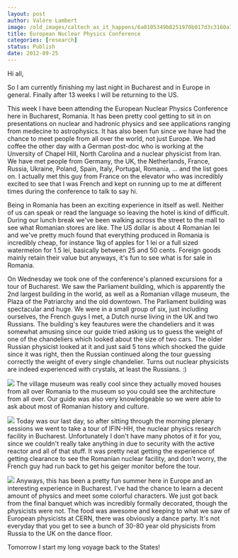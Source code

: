 ```yaml
---
layout: post
author: Valère Lambert
image: /old_images/caltech_as_it_happens/6a0105349b8251970b017d3c3160a7970c.jpg
title: European Nuclear Physics Conference 
categories: [research]
status: Publish
date: 2012-09-25
---
```



Hi all,

So I am currently finishing my last night in Bucharest and in Europe in general. Finally after 13 weeks I will be returning to the US.

This week I have been attending the European Nuclear Physics Conference here in Bucharest, Romania. It has been pretty cool getting to sit in on presentations on nuclear and hadronic physics and see applications ranging from medecine to astrophysics. It has also been fun since we have had the chance to meet people from all over the world, not just Europe. We had coffee the other day with a German post-doc who is working at the Unversity of Chapel Hill, North Carolina and a nuclear physicist from Iran. We have met people from Germany, the UK, the Netherlands, France, Russia, Ukraine, Poland, Spain, Italy, Portugal, Romania, ... and the list goes on. I actually met this guy from France on the elevator who was incredibly excited to see that I was French and kept on running up to me at different times during the conference to talk to say hi.

Being in Romania has been an exciting experience in itself as well. Neither of us can speak or read the language so leaving the hotel is kind of difficult. During our lunch break we've been walking across the street to the mall to see what Romanian stores are like. The US dollar is about 4 Romanian lei and we've pretty much found that everything produced in Romania is incredibly cheap, for instance 1kg of apples for 1 lei or a full sized watermelon for 1.5 lei, basically between 25 and 50 cents. Foreign goods mainly retain their value but anyways, it's fun to see what is for sale in Romania.

On Wednesday we took one of the conference's planned excursions for a tour of Bucharest. We saw the Parliament building, which is apparently the 2nd largest building in the world, as well as a Romanian village museum, the Plaza of the Patriarchy and the old downtown. The Parliament building was spectacular and huge. We were in a small group of six, just including ourselves, the French guys I met, a Dutch nurse living in the UK and two Russians. The building's key feautures were the chandeliers and it was somewhat amusing since our guide tried asking us to guess the weight of one of the chandeliers which looked about the size of two cars. The older Russian physicist looked at it and just said 5 tons which shocked the guide since it was right, then the Russian continued along the tour guessing correctly the weight of every single chandelier. Turns out nuclear physicists are indeed experienced with crystals, at least the Russians. :)


![](/old_images/caltech_as_it_happens/6a0105349b8251970b017744e0a19b970d.jpg)
The village museum was really cool since they actually moved houses from all over Romania to the museum so you could see the architecture from all over. Our guide was also very knowledgeable so we were able to ask about most of Romanian history and culture.


![](/old_images/caltech_as_it_happens/6a0105349b8251970b017c32032b23970b.jpg)
Today was our last day, so after sitting through the morning plenary sessions we went to take a tour of IFIN-HH, the nuclear physics research facility in Bucharest. Unfortunately I don't have many photos of it for you, since we couldn't really take anything in due to security with the active reactor and all of that stuff. It was pretty neat getting the experience of getting clearance to see the Romanian nuclear facility, and don't worry, the French guy had run back to get his geiger monitor before the tour.


![](/old_images/caltech_as_it_happens/6a0105349b8251970b017d3c316299970c.jpg)
Anyways, this has been a pretty fun summer here in Europe and an interesting experience in Bucharest. I've had the chance to learn a decent amount of physics and meet some colorful characters. We just got back from the final banquet which was incredibly formally decorated, though the physicists were not. The food was awesome and keeping to what we saw of European physicists at CERN, there was obviously a dance party. It's not everyday that you get to see a bunch of 30-80 year old physicists from Russia to the UK on the dance floor.

Tomorrow I start my long voyage back to the States!

